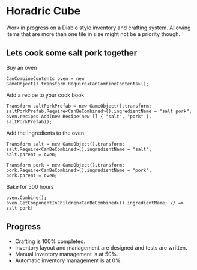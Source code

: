 Horadric Cube
=============

Work in progress on a Diablo style inventory and crafting system.
Allowing items that are more than one tile in size might not be a priority though.

Lets cook some salt pork together
---------------------------------

Buy an oven

    CanCombineContents oven = new GameObject().transform.Require<CanCombineContents>();

Add a recipe to your cook book

    Transform saltPorkPrefab = new GameObject().transform;
    saltPorkPrefab.Require<CanBeCombined>().ingredientName = "salt pork";
    oven.recipes.Add(new Recipe(new [] { "salt", "pork" }, saltPorkPrefab)); 
    
Add the ingredients to the oven

    Transform salt = new GameObject().transform;
    salt.Require<CanBeCombined>().ingredientName = "salt";
    salt.parent = oven;
    
    Transform pork = new GameObject().transform;
    pork.Require<CanBeCombined>().ingredientName = "pork";
    pork.parent = oven;
    
Bake for 500 hours

    oven.Combine();
    oven.GetComponentInChildren<CanBeCombined>().ingredientName; // => salt pork!

Progress
--------

- Crafting is 100% completed.
- Inventory layout and management are designed and tests are written.
- Manual inventory management is at 50%.
- Automatic inventory management is at 0%.

